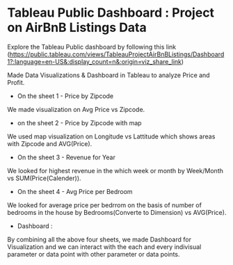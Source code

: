 # Tableau Public Dashboard : Project on AirBnB Listings Data

Explore the Tableau Public dashboard by following this link (https://public.tableau.com/views/TableauProjectAirBnBListings/Dashboard1?:language=en-US&:display_count=n&:origin=viz_share_link)

Made Data Visualizations & Dashboard in Tableau to analyze Price and Profit.

* On the sheet 1 - Price by Zipcode

We made visualization on Avg Price vs Zipcode.


* on the sheet 2 - Price by Zipcode with map

We used map visualization on Longitude vs Lattitude which shows areas with Zipcode and AVG(Price).


* On the sheet 3 - Revenue for Year

We looked for highest revenue in the which week or month by Week/Month vs SUM(Price(Calender)).


* On the sheet 4 - Avg Price per Bedroom

We looked for average price per bedrrom on the basis of number of bedrooms in the house by Bedrooms(Converte to Dimension) vs AVG(Price).


* Dashboard :

By combining all the above four sheets, we made Dashboard for Visualization and we can interact with the each and every indivisual parameter or data point with other parameter or data points. 
